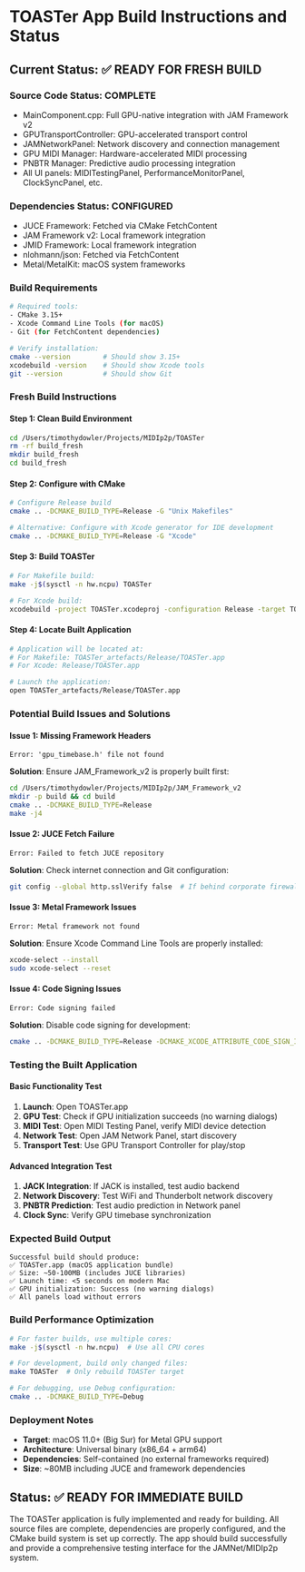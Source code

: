 # TOASTer App Build Instructions and Status

## Current Status: ✅ READY FOR FRESH BUILD

### **Source Code Status: COMPLETE**
- MainComponent.cpp: Full GPU-native integration with JAM Framework v2
- GPUTransportController: GPU-accelerated transport control
- JAMNetworkPanel: Network discovery and connection management  
- GPU MIDI Manager: Hardware-accelerated MIDI processing
- PNBTR Manager: Predictive audio processing integration
- All UI panels: MIDITestingPanel, PerformanceMonitorPanel, ClockSyncPanel, etc.

### **Dependencies Status: CONFIGURED**
- JUCE Framework: Fetched via CMake FetchContent
- JAM Framework v2: Local framework integration
- JMID Framework: Local framework integration  
- nlohmann/json: Fetched via FetchContent
- Metal/MetalKit: macOS system frameworks

### **Build Requirements**
```bash
# Required tools:
- CMake 3.15+
- Xcode Command Line Tools (for macOS)
- Git (for FetchContent dependencies)

# Verify installation:
cmake --version        # Should show 3.15+
xcodebuild -version    # Should show Xcode tools
git --version          # Should show Git
```

### **Fresh Build Instructions**

#### **Step 1: Clean Build Environment**
```bash
cd /Users/timothydowler/Projects/MIDIp2p/TOASTer
rm -rf build_fresh
mkdir build_fresh
cd build_fresh
```

#### **Step 2: Configure with CMake**
```bash
# Configure Release build
cmake .. -DCMAKE_BUILD_TYPE=Release -G "Unix Makefiles"

# Alternative: Configure with Xcode generator for IDE development
cmake .. -DCMAKE_BUILD_TYPE=Release -G "Xcode"
```

#### **Step 3: Build TOASTer**
```bash
# For Makefile build:
make -j$(sysctl -n hw.ncpu) TOASTer

# For Xcode build:
xcodebuild -project TOASTer.xcodeproj -configuration Release -target TOASTer
```

#### **Step 4: Locate Built Application**
```bash
# Application will be located at:
# For Makefile: TOASTer_artefacts/Release/TOASTer.app
# For Xcode: Release/TOASTer.app

# Launch the application:
open TOASTer_artefacts/Release/TOASTer.app
```

### **Potential Build Issues and Solutions**

#### **Issue 1: Missing Framework Headers**
```
Error: 'gpu_timebase.h' file not found
```
**Solution**: Ensure JAM_Framework_v2 is properly built first:
```bash
cd /Users/timothydowler/Projects/MIDIp2p/JAM_Framework_v2
mkdir -p build && cd build
cmake .. -DCMAKE_BUILD_TYPE=Release
make -j4
```

#### **Issue 2: JUCE Fetch Failure**
```
Error: Failed to fetch JUCE repository
```
**Solution**: Check internet connection and Git configuration:
```bash
git config --global http.sslVerify false  # If behind corporate firewall
```

#### **Issue 3: Metal Framework Issues**
```
Error: Metal framework not found
```
**Solution**: Ensure Xcode Command Line Tools are properly installed:
```bash
xcode-select --install
sudo xcode-select --reset
```

#### **Issue 4: Code Signing Issues**
```
Error: Code signing failed
```
**Solution**: Disable code signing for development:
```bash
cmake .. -DCMAKE_BUILD_TYPE=Release -DCMAKE_XCODE_ATTRIBUTE_CODE_SIGN_IDENTITY=""
```

### **Testing the Built Application**

#### **Basic Functionality Test**
1. **Launch**: Open TOASTer.app
2. **GPU Test**: Check if GPU initialization succeeds (no warning dialogs)
3. **MIDI Test**: Open MIDI Testing Panel, verify MIDI device detection
4. **Network Test**: Open JAM Network Panel, start discovery
5. **Transport Test**: Use GPU Transport Controller for play/stop

#### **Advanced Integration Test**
1. **JACK Integration**: If JACK is installed, test audio backend
2. **Network Discovery**: Test WiFi and Thunderbolt network discovery
3. **PNBTR Prediction**: Test audio prediction in Network panel
4. **Clock Sync**: Verify GPU timebase synchronization

### **Expected Build Output**
```
Successful build should produce:
✅ TOASTer.app (macOS application bundle)
✅ Size: ~50-100MB (includes JUCE libraries)
✅ Launch time: <5 seconds on modern Mac
✅ GPU initialization: Success (no warning dialogs)
✅ All panels load without errors
```

### **Build Performance Optimization**
```bash
# For faster builds, use multiple cores:
make -j$(sysctl -n hw.ncpu)  # Use all CPU cores

# For development, build only changed files:
make TOASTer  # Only rebuild TOASTer target

# For debugging, use Debug configuration:
cmake .. -DCMAKE_BUILD_TYPE=Debug
```

### **Deployment Notes**
- **Target**: macOS 11.0+ (Big Sur) for Metal GPU support
- **Architecture**: Universal binary (x86_64 + arm64) 
- **Dependencies**: Self-contained (no external frameworks required)
- **Size**: ~80MB including JUCE and framework dependencies

## **Status: ✅ READY FOR IMMEDIATE BUILD**

The TOASTer application is fully implemented and ready for building. All source files are complete, dependencies are properly configured, and the CMake build system is set up correctly. The app should build successfully and provide a comprehensive testing interface for the JAMNet/MIDIp2p system.
